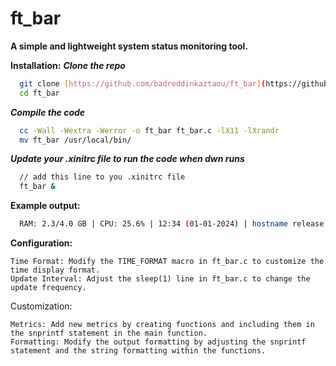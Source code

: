 # ft_bar

**A simple and lightweight system status monitoring tool.**

**Installation:**
***Clone the repo***
```bash
  git clone [https://github.com/badreddinkaztaou/ft_bar](https://github.com/badreddinkaztaoui/ft_bar)
  cd ft_bar
```
***Compile the code***
```bash
  cc -Wall -Wextra -Werror -o ft_bar ft_bar.c -lX11 -lXrandr
  mv ft_bar /usr/local/bin/
```
***Update your .xinitrc file to run the code when dwn runs***
```bash
  // add this line to you .xinitrc file
  ft_bar &
```
**Example output:**
```bash
  RAM: 2.3/4.0 GB | CPU: 25.6% | 12:34 (01-01-2024) | hostname release
```
**Configuration:**

    Time Format: Modify the TIME_FORMAT macro in ft_bar.c to customize the time display format.
    Update Interval: Adjust the sleep(1) line in ft_bar.c to change the update frequency.

Customization:

    Metrics: Add new metrics by creating functions and including them in the snprintf statement in the main function.
    Formatting: Modify the output formatting by adjusting the snprintf statement and the string formatting within the functions.
